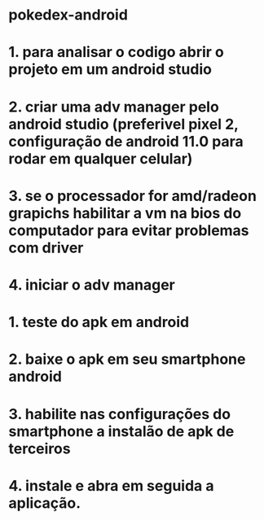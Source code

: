 # pokedex-android
# 1. para analisar o codigo abrir o projeto em um android studio 
# 2. criar uma adv manager pelo android studio (preferivel pixel 2, configuração de android 11.0 para rodar em qualquer celular) 
# 3. se o processador for amd/radeon grapichs habilitar a vm na bios do computador para evitar problemas com driver
# 4. iniciar o adv manager
#
#
# 1. teste do apk em android
# 2. baixe o apk em seu smartphone android
# 3. habilite nas configurações do smartphone a instalão de apk de terceiros 
# 4. instale e abra em seguida a aplicação.
#
#
